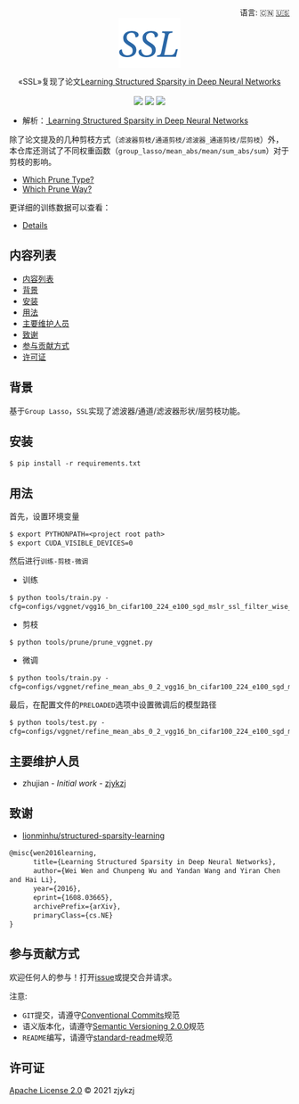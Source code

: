 <div align="right">
  语言:
    🇨🇳
  <a title="英语" href="./README.md">🇺🇸</a>
</div>

 <div align="center"><a title="" href="https://github.com/ZJCV/SSL"><img align="center" src="./imgs/SSL.png"></a></div>

<p align="center">
  «SSL»复现了论文<a title="" href="https://arxiv.org/abs/1608.03665">Learning Structured Sparsity in Deep Neural Networks</a>
<br>
<br>
  <a href="https://github.com/RichardLitt/standard-readme"><img src="https://img.shields.io/badge/standard--readme-OK-green.svg?style=flat-square"></a>
  <a href="https://conventionalcommits.org"><img src="https://img.shields.io/badge/Conventional%20Commits-1.0.0-yellow.svg"></a>
  <a href="http://commitizen.github.io/cz-cli/"><img src="https://img.shields.io/badge/commitizen-friendly-brightgreen.svg"></a>
</p>

* 解析：[ Learning Structured Sparsity in Deep Neural Networks](https://blog.zhujian.life/posts/67852044.html)

除了论文提及的几种剪枝方式（`滤波器剪枝/通道剪枝/滤波器_通道剪枝/层剪枝`）外，本仓库还测试了不同权重函数（`group_lasso/mean_abs/mean/sum_abs/sum`）对于剪枝的影响。

* [Which Prune Type?](./docs/which_prune_type.md)
* [Which Prune Way?](./docs/which_prune_way.md)

更详细的训练数据可以查看：

* [Details](./docs/details.md)

## 内容列表

- [内容列表](#内容列表)
- [背景](#背景)
- [安装](#安装)
- [用法](#用法)
- [主要维护人员](#主要维护人员)
- [致谢](#致谢)
- [参与贡献方式](#参与贡献方式)
- [许可证](#许可证)

## 背景

基于`Group Lasso`，`SSL`实现了滤波器/通道/滤波器形状/层剪枝功能。

## 安装

```
$ pip install -r requirements.txt
```

## 用法

首先，设置环境变量

```angular2html
$ export PYTHONPATH=<project root path>
$ export CUDA_VISIBLE_DEVICES=0
```

然后进行`训练-剪枝-微调`

* 训练

```
$ python tools/train.py -cfg=configs/vggnet/vgg16_bn_cifar100_224_e100_sgd_mslr_ssl_filter_wise_1e_5.yaml
```

* 剪枝

```angular2html
$ python tools/prune/prune_vggnet.py
```

* 微调

```angular2html
$ python tools/train.py -cfg=configs/vggnet/refine_mean_abs_0_2_vgg16_bn_cifar100_224_e100_sgd_mslr_ssl_filter_wise_1e_5.yaml
```

最后，在配置文件的`PRELOADED`选项中设置微调后的模型路径

```angular2html
$ python tools/test.py -cfg=configs/vggnet/refine_mean_abs_0_2_vgg16_bn_cifar100_224_e100_sgd_mslr_ssl_filter_wise_1e_5.yaml
```

## 主要维护人员

* zhujian - *Initial work* - [zjykzj](https://github.com/zjykzj)

## 致谢

* [lionminhu/structured-sparsity-learning](https://github.com/lionminhu/structured-sparsity-learning)

```
@misc{wen2016learning,
      title={Learning Structured Sparsity in Deep Neural Networks}, 
      author={Wei Wen and Chunpeng Wu and Yandan Wang and Yiran Chen and Hai Li},
      year={2016},
      eprint={1608.03665},
      archivePrefix={arXiv},
      primaryClass={cs.NE}
}
```
## 参与贡献方式

欢迎任何人的参与！打开[issue](https://github.com/ZJCV/SSL/issues)或提交合并请求。

注意:

* `GIT`提交，请遵守[Conventional Commits](https://www.conventionalcommits.org/en/v1.0.0-beta.4/)规范
* 语义版本化，请遵守[Semantic Versioning 2.0.0](https://semver.org)规范
* `README`编写，请遵守[standard-readme](https://github.com/RichardLitt/standard-readme)规范

## 许可证

[Apache License 2.0](LICENSE) © 2021 zjykzj